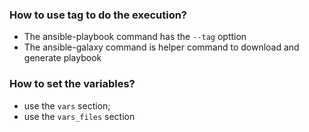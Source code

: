 ### How to use tag to do the execution?

- The ansible-playbook command has the `--tag` opttion
- The ansible-galaxy command is helper command to download and generate playbook


### How to set the variables?

- use the `vars` section;
- use the `vars_files` section
